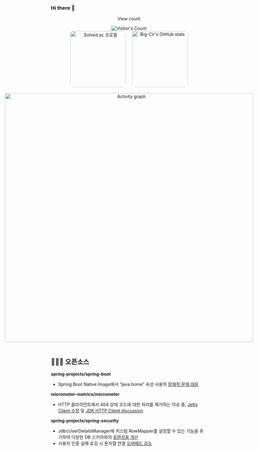 ### Hi there :dog:

<div align=center>
<div align="center"> 
  <p>View count</p>
  <img src="https://profile-counter.glitch.me/big-cir/count.svg" alt="Visitor's Count" />
</div>

<div style="display: flex; flex-direction: column; align-items: center; justify-content: center; gap: 20px;">
  <div style="display: flex; align-items: center; justify-content: center; gap: 20px;">
    <a href="https://solved.ac/eodnjs0147">
      <img src="http://mazassumnida.wtf/api/generate_badge?boj=eodnjs0147" alt="Solved.ac 프로필" style="height: 180px; width: auto; border-radius: 10px;">
    </a>
    <img src="https://github-readme-stats.vercel.app/api?username=Big-Cir&show_icons=true&theme=xcode" alt="Big-Cir's GitHub stats" style="height: 180px; width: auto; border-radius: 10px;">
  </div>
  <a href="https://github.com/ashutosh00710/github-readme-activity-graph">
    <img src="https://github-readme-activity-graph.vercel.app/graph?username=big-cir&theme=xcode&hide_border=true&width=800" alt="Activity graph" style="width: 800px; max-width: 100%;">
  </a>
</div>
</div> <br>

## 👨🏻‍💻 오픈소스
**spring-projects/spring-boot**
- Spring Boot Native Image에서 “java.home” 속성 사용의 [잠재적 문제 대응](https://github.com/spring-projects/spring-boot/pull/43517)

**micrometer-metrics/micrometer**
- HTTP 클라이언트에서 404 상태 코드에 대한 처리를 제거하는 이슈 중, [Jetty Client 수정](https://github.com/micrometer-metrics/micrometer/pull/5825) 및 [JDK HTTP Client discussion](https://github.com/micrometer-metrics/micrometer/pull/5838#discussion_r1935042621)

**spring-projects/spring-security**
- JdbcUserDetailsManager에 커스텀 RowMapper를 설정할 수 있는 기능을 추가하여 다양한 DB 스키마와의 [호환성을 개선](https://github.com/spring-projects/spring-security/pull/16561#event-16438523334)
- 사용자 인증 실패 로깅 시 문자열 연결 [오버헤드 감소](https://github.com/spring-projects/spring-security/pull/16513#issuecomment-2631886790)
